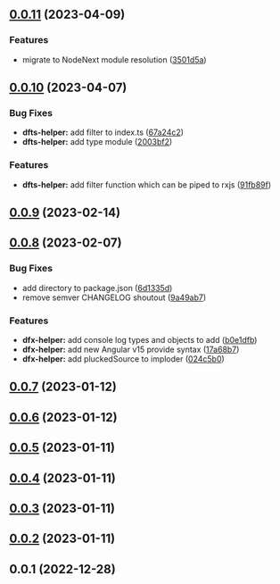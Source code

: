 ## [0.0.11](https://github.com/Dafnik/dfts-common/compare/dfts-helper-0.0.10...dfts-helper-0.0.11) (2023-04-09)

### Features

- migrate to NodeNext module resolution ([3501d5a](https://github.com/Dafnik/dfts-common/commit/3501d5a2dcd01d0f564cffaaebc3601700bf759a))

## [0.0.10](https://github.com/Dafnik/dfts-common/compare/dfts-helper-0.0.9...dfts-helper-0.0.10) (2023-04-07)

### Bug Fixes

- **dfts-helper:** add filter to index.ts ([67a24c2](https://github.com/Dafnik/dfts-common/commit/67a24c256f84df1e28b69541a9644afec1a47565))
- **dfts-helper:** add type module ([2003bf2](https://github.com/Dafnik/dfts-common/commit/2003bf263a5ad27367c655468b9ae1888cefcdbf))

### Features

- **dfts-helper:** add filter function which can be piped to rxjs ([91fb89f](https://github.com/Dafnik/dfts-common/commit/91fb89fb22e660a69612f44c2bd5650d04deed5b))

## [0.0.9](https://github.com/Dafnik/dfts-common/compare/dfts-helper-0.0.8...dfts-helper-0.0.9) (2023-02-14)

## [0.0.8](https://github.com/Dafnik/dfts-common/compare/dfts-helper-0.0.7...dfts-helper-0.0.8) (2023-02-07)

### Bug Fixes

- add directory to package.json ([6d1335d](https://github.com/Dafnik/dfts-common/commit/6d1335d91400416f6fec10394fc71b84d195ca7a))
- remove semver CHANGELOG shoutout ([9a49ab7](https://github.com/Dafnik/dfts-common/commit/9a49ab72b3881148f46902e6f7efbfb848dc4ce3))

### Features

- **dfx-helper:** add console log types and objects to add ([b0e1dfb](https://github.com/Dafnik/dfts-common/commit/b0e1dfbc0c1ed8b4b6fee2d02a1c4278365c8a10))
- **dfx-helper:** add new Angular v15 provide syntax ([17a68b7](https://github.com/Dafnik/dfts-common/commit/17a68b725b1ac7bba8d9b716d0edd75cef265049))
- **dfx-helper:** add pluckedSource to imploder ([024c5b0](https://github.com/Dafnik/dfts-common/commit/024c5b067ec4d276575d2b20cbc18bb67b441a45))

## [0.0.7](https://github.com/Dafnik/dfts-common/compare/dfts-helper-0.0.6...dfts-helper-0.0.7) (2023-01-12)

## [0.0.6](https://github.com/Dafnik/dfts-common/compare/dfts-helper-0.0.5...dfts-helper-0.0.6) (2023-01-12)

## [0.0.5](https://github.com/Dafnik/dfts-common/compare/dfts-helper-0.0.4...dfts-helper-0.0.5) (2023-01-11)

## [0.0.4](https://github.com/Dafnik/dfts-common/compare/dfts-helper-0.0.3...dfts-helper-0.0.4) (2023-01-11)

## [0.0.3](https://github.com/Dafnik/dfts-common/compare/dfts-helper-0.0.2...dfts-helper-0.0.3) (2023-01-11)

## [0.0.2](https://github.com/Dafnik/dfts-common/compare/dfts-helper-0.0.1...dfts-helper-0.0.2) (2023-01-11)

## 0.0.1 (2022-12-28)
